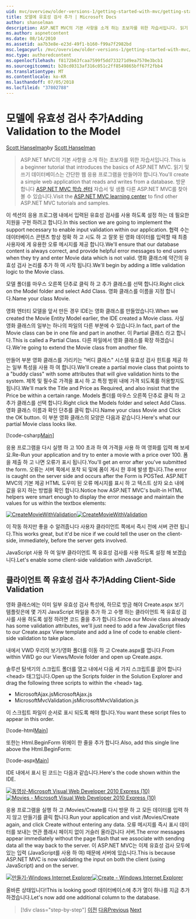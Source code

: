 ```yaml
---
uid: mvc/overview/older-versions-1/getting-started-with-mvc/getting-started-with-mvc-part7
title: 모델에 유효성 검사 추가 | Microsoft Docs
author: shanselman
description: ASP.NET MVC의 기본 사항을 소개 하는 초보자를 위한 자습서입니다. 읽기 및 쓰기 데이터베이스에서 간단한 웹 응용 프로그램을 만듭니다.
ms.author: aspnetcontent
ms.date: 08/14/2010
ms.assetid: aa7b3e8e-e23d-49f1-b160-f99a7f2982bd
msc.legacyurl: /mvc/overview/older-versions-1/getting-started-with-mvc/getting-started-with-mvc-part7
msc.type: authoredcontent
ms.openlocfilehash: f8172b63fcaa7599f5dd733271d9ea7570e3bcb1
ms.sourcegitcommit: b28cd0313af316c051c2ff8549865bff67f2fbb4
ms.translationtype: MT
ms.contentlocale: ko-KR
ms.lasthandoff: 07/05/2018
ms.locfileid: "37802788"
---
```

<a name="adding-validation-to-the-model"></a><span data-ttu-id="7b141-104">모델에 유효성 검사 추가</span><span class="sxs-lookup"><span data-stu-id="7b141-104">Adding Validation to the Model</span></span>
====================
<span data-ttu-id="7b141-105">[Scott Hanselman](https://github.com/shanselman)</span><span class="sxs-lookup"><span data-stu-id="7b141-105">by [Scott Hanselman](https://github.com/shanselman)</span></span>

> <span data-ttu-id="7b141-106">ASP.NET MVC의 기본 사항을 소개 하는 초보자를 위한 자습서입니다.</span><span class="sxs-lookup"><span data-stu-id="7b141-106">This is a beginner tutorial that introduces the basics of ASP.NET MVC.</span></span> <span data-ttu-id="7b141-107">읽기 및 쓰기 데이터베이스는 간단한 웹 응용 프로그램을 만들어야 합니다.</span><span class="sxs-lookup"><span data-stu-id="7b141-107">You'll create a simple web application that reads and writes from a database.</span></span> <span data-ttu-id="7b141-108">방문 합니다 [ASP.NET MVC 학습 센터](../../../index.md) 자습서 및 샘플 다른 ASP.NET MVC를 찾아볼 수 있습니다.</span><span class="sxs-lookup"><span data-stu-id="7b141-108">Visit the [ASP.NET MVC learning center](../../../index.md) to find other ASP.NET MVC tutorials and samples.</span></span>


<span data-ttu-id="7b141-109">이 섹션의 응용 프로그램 내에서 입력된 유효성 검사를 사용 하도록 설정 하는 데 필요한 지원을 구현 하려고 합니다.</span><span class="sxs-lookup"><span data-stu-id="7b141-109">In this section we are going to implement the support necessary to enable input validation within our application.</span></span> <span data-ttu-id="7b141-110">협력 수는 데이터베이스 콘텐츠 항상 정확 하 고 시도 하 고 잘못 된 영화 데이터를 입력할 때 최종 사용자에 게 유용한 오류 메시지를 제공 합니다.</span><span class="sxs-lookup"><span data-stu-id="7b141-110">We'll ensure that our database content is always correct, and provide helpful error messages to end users when they try and enter Movie data which is not valid.</span></span> <span data-ttu-id="7b141-111">영화 클래스에 약간의 유효성 검사 논리를 추가 하 여 시작 됩니다.</span><span class="sxs-lookup"><span data-stu-id="7b141-111">We'll begin by adding a little validation logic to the Movie class.</span></span>

<span data-ttu-id="7b141-112">모델 폴더를 마우스 오른쪽 단추로 클릭 하 고 추가 클래스를 선택 합니다.</span><span class="sxs-lookup"><span data-stu-id="7b141-112">Right click on the Model folder and select Add Class.</span></span> <span data-ttu-id="7b141-113">영화 클래스를 이름을 지정 합니다.</span><span class="sxs-lookup"><span data-stu-id="7b141-113">Name your class Movie.</span></span>

<span data-ttu-id="7b141-114">영화 엔터티 모델을 앞서 만든 경우 IDE는 영화 클래스를 만들었습니다.</span><span class="sxs-lookup"><span data-stu-id="7b141-114">When we created the Movie Entity Model earlier, the IDE created a Movie class.</span></span> <span data-ttu-id="7b141-115">사실 영화 클래스의 일부는 하나의 파일의 다른 부분에 수 있습니다.</span><span class="sxs-lookup"><span data-stu-id="7b141-115">In fact, part of the Movie class can be in one file and part in another.</span></span> <span data-ttu-id="7b141-116">이 Partial 클래스 라고 합니다.</span><span class="sxs-lookup"><span data-stu-id="7b141-116">This is called a Partial Class.</span></span> <span data-ttu-id="7b141-117">다른 파일에서 영화 클래스를 확장 하겠습니다.</span><span class="sxs-lookup"><span data-stu-id="7b141-117">We're going to extend the Movie class from another file.</span></span>

<span data-ttu-id="7b141-118">만들어 부분 영화 클래스를 가리키는 "버디 클래스" 시스템 유효성 검사 힌트를 제공 하는 일부 특성을 사용 하 여 합니다.</span><span class="sxs-lookup"><span data-stu-id="7b141-118">We'll create a partial movie class that points to a "buddy class" with some attributes that will give validation hints to the system.</span></span> <span data-ttu-id="7b141-119">제목 및 필수로 가격을 표시 하 고 특정 범위 내에 가격 되도록를 허용할지도 됩니다.</span><span class="sxs-lookup"><span data-stu-id="7b141-119">We'll mark the Title and Price as Required, and also insist that the Price be within a certain range.</span></span> <span data-ttu-id="7b141-120">Models 폴더를 마우스 오른쪽 단추로 클릭 하 고 추가 클래스를 선택 합니다.</span><span class="sxs-lookup"><span data-stu-id="7b141-120">Right click the Models folder and select Add Class.</span></span> <span data-ttu-id="7b141-121">영화 클래스 이름과 확인 단추를 클릭 합니다.</span><span class="sxs-lookup"><span data-stu-id="7b141-121">Name your class Movie and Click the OK button.</span></span> <span data-ttu-id="7b141-122">이 부분 영화 클래스의 모양은 다음과 같습니다.</span><span class="sxs-lookup"><span data-stu-id="7b141-122">Here's what our partial Movie class looks like.</span></span>

[!code-csharp[Main](getting-started-with-mvc-part7/samples/sample1.cs)]

<span data-ttu-id="7b141-123">응용 프로그램을 다시 실행 하 고 100 초과 하 여 가격을 사용 하 여 영화를 입력 해 보세요.</span><span class="sxs-lookup"><span data-stu-id="7b141-123">Re-Run your application and try to enter a movie with a price over 100.</span></span> <span data-ttu-id="7b141-124">폼을 제출 하 고 나면 오류가 표시 됩니다.</span><span class="sxs-lookup"><span data-stu-id="7b141-124">You'll get an error after you've submitted the form.</span></span> <span data-ttu-id="7b141-125">오류는 서버 쪽에서 포착 되 및에 폼이 게시 한 후에 발생 합니다.</span><span class="sxs-lookup"><span data-stu-id="7b141-125">The error is caught on the server side and occurs after the Form is POSTed.</span></span> <span data-ttu-id="7b141-126">ASP.NET MVC의 기본 제공 HTML 도우미 된 오류 메시지를 표시 하 고 텍스트 상자 요소 내에 값을 유지 하는 방법을 확인 합니다.</span><span class="sxs-lookup"><span data-stu-id="7b141-126">Notice how ASP.NET MVC's built-in HTML helpers were smart enough to display the error message and maintain the values for us within the textbox elements:</span></span>

<span data-ttu-id="7b141-127">[![CreateMovieWithValidation](getting-started-with-mvc-part7/_static/image2.png)](getting-started-with-mvc-part7/_static/image1.png)</span><span class="sxs-lookup"><span data-stu-id="7b141-127">[![CreateMovieWithValidation](getting-started-with-mvc-part7/_static/image2.png)](getting-started-with-mvc-part7/_static/image1.png)</span></span>

<span data-ttu-id="7b141-128">이 작동 하지만 좋을 수 알려줍니다 사용자 클라이언트 쪽에서 즉시 전에 서버 관련 됩니다.</span><span class="sxs-lookup"><span data-stu-id="7b141-128">This works great, but it'd be nice if we could tell the user on the client-side, immediately, before the server gets involved.</span></span>

<span data-ttu-id="7b141-129">JavaScript 사용 하 여 일부 클라이언트 쪽 유효성 검사를 사용 하도록 설정 해 보겠습니다.</span><span class="sxs-lookup"><span data-stu-id="7b141-129">Let's enable some client-side validation with JavaScript.</span></span>

## <a name="adding-client-side-validation"></a><span data-ttu-id="7b141-130">클라이언트 쪽 유효성 검사 추가</span><span class="sxs-lookup"><span data-stu-id="7b141-130">Adding Client-Side Validation</span></span>

<span data-ttu-id="7b141-131">영화 클래스에는 이미 일부 유효성 검사 특성에, 하므로 방금 해야 Create.aspx 보기 템플릿은에 몇 가지 JavaScript 파일을 추가 하 고 수행 하는 클라이언트 쪽 유효성 검사를 사용 하도록 설정 하려면 코드 줄을 추가 합니다.</span><span class="sxs-lookup"><span data-stu-id="7b141-131">Since our Movie class already has some validation attributes, we'll just need to add a few JavaScript files to our Create.aspx View template and add a line of code to enable client-side validation to take place.</span></span>

<span data-ttu-id="7b141-132">내에서 VWD 우리의 보기/영화 폴더를 이동 하 고 Create.aspx를 엽니다.</span><span class="sxs-lookup"><span data-stu-id="7b141-132">From within VWD go our Views/Movie folder and open up Create.aspx.</span></span>

<span data-ttu-id="7b141-133">솔루션 탐색기의 스크립트 폴더를 열고 내에서 다음 세 가지 스크립트를 끌어 합니다 &lt;head&gt; 태그입니다.</span><span class="sxs-lookup"><span data-stu-id="7b141-133">Open up the Scripts folder in the Solution Explorer and drag the following three scripts to within the &lt;head&gt; tag.</span></span>

- <span data-ttu-id="7b141-134">MicrosoftAjax.js</span><span class="sxs-lookup"><span data-stu-id="7b141-134">MicrosoftAjax.js</span></span>
- <span data-ttu-id="7b141-135">MicrosoftMvcValidation.js</span><span class="sxs-lookup"><span data-stu-id="7b141-135">MicrosoftMvcValidation.js</span></span>

<span data-ttu-id="7b141-136">이 스크립트 파일이 순서로 표시 되도록 해야 합니다.</span><span class="sxs-lookup"><span data-stu-id="7b141-136">You want these script files to appear in this order.</span></span>

[!code-html[Main](getting-started-with-mvc-part7/samples/sample2.html)]

<span data-ttu-id="7b141-137">또한는 Html.BeginForm 위에이 한 줄을 추가 합니다.</span><span class="sxs-lookup"><span data-stu-id="7b141-137">Also, add this single line above the Html.BeginForm:</span></span>

[!code-aspx[Main](getting-started-with-mvc-part7/samples/sample3.aspx)]

<span data-ttu-id="7b141-138">IDE 내에서 표시 된 코드는 다음과 같습니다.</span><span class="sxs-lookup"><span data-stu-id="7b141-138">Here's the code shown within the IDE.</span></span>

<span data-ttu-id="7b141-139">[![동영상-Microsoft Visual Web Developer 2010 Express (10)](getting-started-with-mvc-part7/_static/image4.png)](getting-started-with-mvc-part7/_static/image3.png)</span><span class="sxs-lookup"><span data-stu-id="7b141-139">[![Movies - Microsoft Visual Web Developer 2010 Express (10)](getting-started-with-mvc-part7/_static/image4.png)](getting-started-with-mvc-part7/_static/image3.png)</span></span>

<span data-ttu-id="7b141-140">응용 프로그램을 실행 하 고 /Movies/Create를 다시 방문 하 고 모든 데이터를 입력 하지 않고 만들기를 클릭 합니다.</span><span class="sxs-lookup"><span data-stu-id="7b141-140">Run your application and visit /Movies/Create again, and click Create without entering any data.</span></span> <span data-ttu-id="7b141-141">오류 메시지를 즉시 표시 데이터를 보내는 연관 플래시 페이지 없이 거슬러 올라갑니다 서버.</span><span class="sxs-lookup"><span data-stu-id="7b141-141">The error messages appear immediately without the page flash that we associate with sending data all the way back to the server.</span></span> <span data-ttu-id="7b141-142">이 ASP.NET MVC는 이제 유효성 검사 모두에 있는 입력 (JavaScript를 사용 하 여) 때문에 서버에 있습니다.</span><span class="sxs-lookup"><span data-stu-id="7b141-142">This is because ASP.NET MVC is now validating the input on both the client (using JavaScript) and on the server.</span></span>

<span data-ttu-id="7b141-143">[![만들기-Windows Internet Explorer](getting-started-with-mvc-part7/_static/image6.png)](getting-started-with-mvc-part7/_static/image5.png)</span><span class="sxs-lookup"><span data-stu-id="7b141-143">[![Create - Windows Internet Explorer](getting-started-with-mvc-part7/_static/image6.png)](getting-started-with-mvc-part7/_static/image5.png)</span></span>

<span data-ttu-id="7b141-144">올바른 상태입니다!</span><span class="sxs-lookup"><span data-stu-id="7b141-144">This is looking good!</span></span> <span data-ttu-id="7b141-145">데이터베이스에 추가 열이 하나를 지금 추가 하겠습니다.</span><span class="sxs-lookup"><span data-stu-id="7b141-145">Let's now add one additional column to the database.</span></span>

> [!div class="step-by-step"]
> <span data-ttu-id="7b141-146">[이전](getting-started-with-mvc-part6.md)
> [다음](getting-started-with-mvc-part8.md)</span><span class="sxs-lookup"><span data-stu-id="7b141-146">[Previous](getting-started-with-mvc-part6.md)
[Next](getting-started-with-mvc-part8.md)</span></span>
